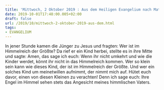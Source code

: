 ```yaml
---
title: 'Mittwoch, 2 Oktober 2019 : Aus dem Heiligen Evangelium nach Matthäus - Mt 18,1-5.10.'
date: 2019-10-01T17:48:00.005+02:00
draft: false
url: /2019/10/mittwoch-2-oktober-2019-aus-dem.html
tags: 
- EVANGELIUM
---
```


In jener Stunde kamen die Jünger zu Jesus und fragten: Wer ist im Himmelreich der Größte? Da rief er ein Kind herbei, stellte es in ihre Mitte und sagte: Amen, das sage ich euch: Wenn ihr nicht umkehrt und wie die Kinder werdet, könnt ihr nicht in das Himmelreich kommen. Wer so klein sein kann wie dieses Kind, der ist im Himmelreich der Größte. Und wer ein solches Kind um meinetwillen aufnimmt, der nimmt mich auf. Hütet euch davor, einen von diesen Kleinen zu verachten! Denn ich sage euch: Ihre Engel im Himmel sehen stets das Angesicht meines himmlischen Vaters.